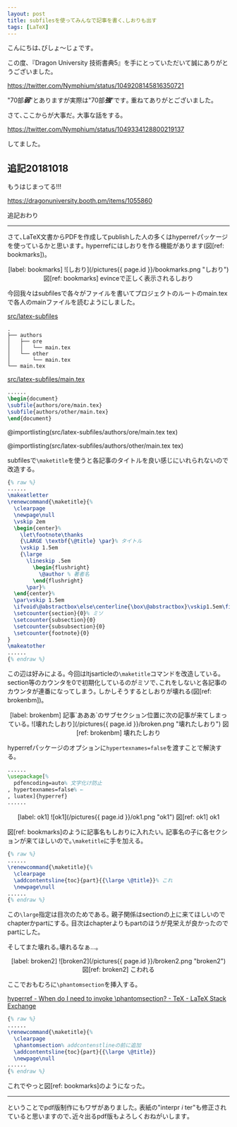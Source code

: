 ```yaml
---
layout: post
title: subfilesを使ってみんなで記事を書く､しおりも出す
tags: [LaTeX]
---
```


こんにちは､びしょ〜じょです｡

この度､『Dragon University 技術書典5』を手にとっていただいて誠にありがとうございました｡

https://twitter.com/Nymphium/status/1049208145816350721

"70部***弱***"とありますが実際は"70部***強***"です｡
重ねてありがとございました｡

さて､ここからが大事だ｡
大事な話をする｡

https://twitter.com/Nymphium/status/1049334128800219137

してました｡

## 追記20181018

もうはじまってる!!!

https://dragonuniversity.booth.pm/items/1055860

追記おわり

---

さて､LaTeX文書からPDFを作成してpublishした人の多くはhyperrefパッケージを使っているかと思います｡
hyperrefにはしおりを作る機能があります(図[ref: bookmarks])｡

<center>
[label: bookmarks]
![しおり](/pictures{{ page.id }}/bookmarks.png "しおり")
図[ref: bookmarks] evinceで正しく表示されるしおり
</center>

今回我々はsubfilesで各々がファイルを書いてプロジェクトのルートのmain.texで各人のmainファイルを読むようにしました｡

[src/latex-subfiles](https://github.com/Nymphium/nymphium.github.io/tree/source/src/latex-subfiles)

```
.
├── authors
│   ├── ore
│   │   └── main.tex
│   └── other
│       └── main.tex
└── main.tex
````

[src/latex-subfiles/main.tex](/src/latex-subfiles/main.tex)

```tex:main.tex
......
\begin{document}
\subfile{authors/ore/main.tex}
\subfile{authors/other/main.tex}
\end{document}
```

@importlisting(src/latex-subfiles/authors/ore/main.tex tex)

@importlisting(src/latex-subfiles/authors/other/main.tex tex)

subfilesで`\maketitle`を使うと各記事のタイトルを良い感じにいれられないので改造する｡

```tex
{% raw %}
......
\makeatletter
\renewcommand{\maketitle}{%
  \clearpage
  \newpage\null
  \vskip 2em
  \begin{center}%
    \let\footnote\thanks
    {\LARGE \textbf{\@title} \par}% タイトル
    \vskip 1.5em
    {\large
      \lineskip .5em
        \begin{flushright}
          \@author % 著者名
        \end{flushright}
      \par}%
  \end{center}%
  \par\vskip 1.5em
  \ifvoid\@abstractbox\else\centerline{\box\@abstractbox}\vskip1.5em\fi
  \setcounter{section}{0}% ミソ
  \setcounter{subsection}{0}
  \setcounter{subsubsection}{0}
  \setcounter{footnote}{0}
}
\makeatother
......
{% endraw %}
```

この辺は好みによる｡
今回はltjsarticleの`\maketitle`コマンドを改造している｡
section等のカウンタを0で初期化しているのがミソで､これをしないと各記事のカウンタが連番になってしまう｡
しかしそうするとしおりが壊れる(図[ref: brokenbm])｡

<center>
[label: brokenbm]
記事`あああ`のサブセクション位置に次の記事が来てしまっている｡
![壊れたしおり](/pictures{{ page.id }}/broken.png "壊れたしおり")
図[ref: brokenbm] 壊れたしおり
</center>

hyperrefパッケージのオプションに`hypertexnames=false`を渡すことで解決する｡

```tex
......
\usepackage[%
  pdfencoding=auto% 文字化け防止
, hypertexnames=false% ←
, luatex]{hyperref}
......
```

<center>
[label: ok1]
![ok1](/pictures{{ page.id }}/ok1.png "ok1")
図[ref: ok1] ok1
</center>

図[ref: bookmarks]のように記事名もしおりに入れたい｡
記事名の子に各セクションが来てほしいので｡`\maketitle`に手を加える｡

```tex
{% raw %}
......
\renewcommand{\maketitle}{%
  \clearpage
  \addcontentsline{toc}{part}{{\large \@title}}% これ
  \newpage\null
......
{% endraw %}
```
この`\large`指定は目次のためである｡
親子関係はsectionの上に来てほしいのでchapterかpartにする｡
目次はchapterよりもpartのほうが見栄えが良かったのでpartにした｡

そしてまた壊れる｡壊れるなぁ…｡
<center>
[label: broken2]
![broken2](/pictures{{ page.id }}/broken2.png "broken2")
図[ref: broken2] こわれる
</center>

ここでおもむろに`\phantomsection`を挿入する｡

[hyperref - When do I need to invoke \phantomsection? - TeX - LaTeX Stack Exchange](https://tex.stackexchange.com/questions/44088/when-do-i-need-to-invoke-phantomsection)

```tex
{% raw %}
......
\renewcommand{\maketitle}{%
  \clearpage
  \phantomsection% addcontenstlineの前に追加
  \addcontentsline{toc}{part}{{\large \@title}}
  \newpage\null
......
{% endraw %}
```

これでやっと図[ref: bookmarks]のようになった｡

---

ということでpdf版制作にもワザがありました｡
表紙の"interpr *i* ter"も修正されていると思いますので､近々出るpdf版もよろしくおねがいします｡
